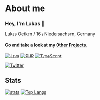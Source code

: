 # About me

### Hey, I'm Lukas 👋

Lukas Oetken / 16 / Niedersachsen, Germany

#### Go and take a look at my [Other Projects.](https://github.com/LvckyWorld) 


[![Java](https://img.shields.io/badge/-Java-f58312.svg?logo=Java&logoColor=white&longCache=true&style=for-the-badge)](https://github.com/IloveKOHL?tab=repositories&q=&type=&language=java)
[![PHP](https://img.shields.io/badge/-php-7175AA.svg?logo=php&logoColor=white&longCache=true&style=for-the-badge)](https://github.com/IloveKOHL?tab=repositories&q=&type=&language=php)
[![TypeScript](https://img.shields.io/badge/-typescript-2f74c0.svg?logo=typescript&logoColor=white&longCache=true&style=for-the-badge)](https://github.com/IloveKOHL?tab=repositories&q=&type=&language=typescript)

[![Twitter](https://img.shields.io/badge/-@IloveKOHL-03A9F4.svg?logo=twitter&logoColor=white&longCache=true&style=for-the-badge)](https://twitter.com/lloveKOHL)

## Stats

[![stats](https://github-readme-stats.vercel.app/api?username=IloveKOHL&count_private=true&theme=tokyonight&include_all_commits=true)](https://github.com/IloveKOHL)
[![Top Langs](https://github-readme-stats.vercel.app/api/top-langs/?username=IloveKOHL&layout=compact&count_private=true&theme=tokyonight)](https://github.com/IloveKOHL#github-readme-stats)

